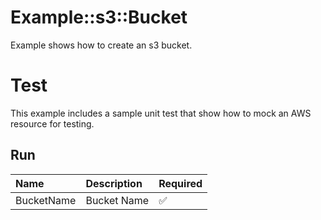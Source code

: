 # Example::s3::Bucket

Example shows how to create an s3 bucket.

# Test

This example includes a sample unit test that show how to mock an AWS resource for testing.

## Run

| Name | Description | Required |
|:-----|:------------|:---------|
| BucketName | Bucket Name | ✅ |



